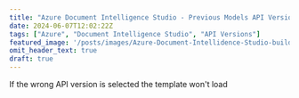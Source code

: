 ```yaml
---
title: "Azure Document Intelligence Studio - Previous Models API Versions"
date: 2024-06-07T12:02:22Z
tags: ["Azure", "Document Intelligence Studio", "API Versions"]
featured_image: '/posts/images/Azure-Document-Intellidence-Studio-buildmode/docIntelligenceStudio_buildmode.png'
omit_header_text: true
draft: true
---
```


If the wrong API version is selected the template won't load